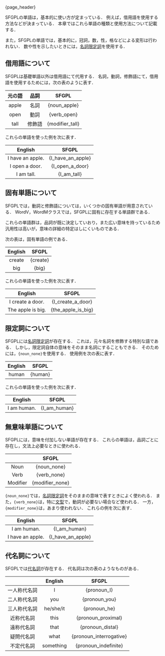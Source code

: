 {page_header}

SFGPLの単語は，基本的に使い方が定まっている．
例えば，借用語を使用する方法などが決まっている．
本章ではこれら単語の種類と使用方法について記載する．

また，SFGPLの単語では，基本的に，冠詞，数，性，格などによる変形は行われない．
数や性を示したいときには，[名詞限定詞]({docs_DeterminerN})を使用する．

## 借用語について

SFGPLは基礎単語以外は借用語にて代用する．
名詞，動詞，修飾語にて，借用語を使用するためには，次の表のように表す．

|元の語|品詞|SFGPL|
|:-:|:-:|:-:|
|apple|名詞|{noun_apple}|
|open|動詞|{verb_open}|
|tall|修飾語|{modifier_tall}|

これらの単語を使った例を次に表す．

|English|SFGPL|
|:-:|:-:|
|I have an apple.|{I_have_an_apple}|
|I open a door.|{I_open_a_door}|
|I am tall.|{I_am_tall}|

## 固有単語について

SFGPLでは，動詞と修飾語については，いくつかの固有単語が用意されている．
WordV，WordMクラスでは，SFGPLに固有に存在する単語群である．

これらの単語群は，品詞が既に決定していおり，また広い意味を持っているため汎用性は高いが，意味の詳細の特定はしにくいものである．

次の表は，固有単語の例である．

|English|SFGPL|
|:-:|:-:|
|create|{create}|
|big|{big}|

これらの単語を使った例を次に表す．

|English|SFGPL|
|:-:|:-:|
|I create a door.|{I_create_a_door}|
|The apple is big.|{the_apple_is_big}|

## 限定詞について

SFGPLには[名詞限定詞]({docs_DeterminerN})が存在する．
これは，元々名詞を修飾する特別な語である．
しかし，限定詞自体の意味をそのまま名詞にすることもできる．
そのためには，```{noun_none}```を使用する．
使用例を次の表に表す．

|English|SFGPL|
|:-:|:-:|
|human|{human}|

これらの単語を使った例を次に表す．

|English|SFGPL|
|:-:|:-:|
|I am human.|{I_am_human}|

## 無意味単語について

SFGPLには，意味を付加しない単語が存在する．
これらの単語は，品詞ごとに存在し，文法上必要なときに使われる．

||SFGPL|
|:-:|:-:|
|Noun|{noun_none}|
|Verb|{verb_none}|
|Modifier|{modifier_none}|

```{noun_none}```では，[名詞限定詞]({docs_DeterminerN})をそのままの意味で表すときによく使われる．
また，```{verb_none}```は，特に[文型]({docs_sentence_pattern})で，動詞が必要ない場合など使われる．
一方，```{modifier_none}```は，あまり使われない．
これらの例を次に表す．

|English|SFGPL|
|:-:|:-:|
|I am human.|{I_am_human}|
|I have an apple.|{I_have_an_apple}|

## 代名詞について

SFGPLでは[代名詞]({docs_pronoun})が存在する．
代名詞は次の表のようなものがある．

||English|SFGPL|
|:-:|:-:|:-:|
|一人称代名詞|I|{pronoun_I}|
|二人称代名詞|you|{pronoun_you}|
|三人称代名詞|he/she/it|{pronoun_he}|
|近称代名詞|this|{pronoun_proximal}|
|遠称代名詞|that|{pronoun_distal}|
|疑問代名詞|what|{pronoun_interrogative}|
|不定代名詞|something|{pronoun_indefinite}|
